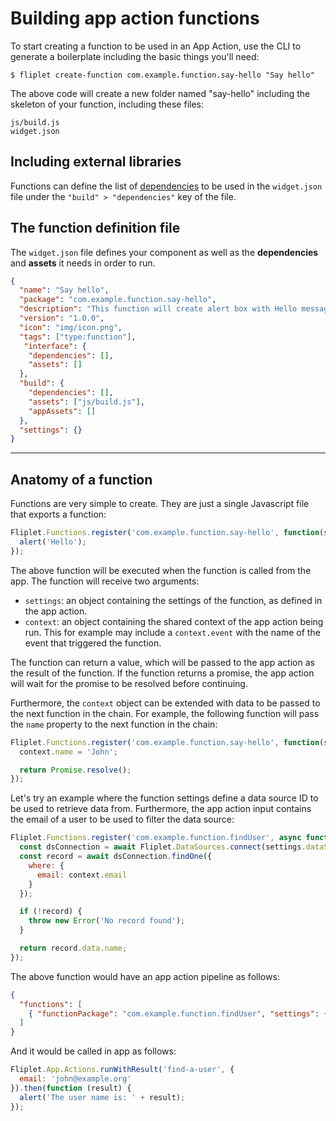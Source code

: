 # Building app action functions

To start creating a function to be used in an App Action, use the CLI to generate a boilerplate including the basic things you'll need:

```
$ fliplet create-function com.example.function.say-hello "Say hello"
```

The above code will create a new folder named "say-hello" including the skeleton of your function, including these files:

```
js/build.js
widget.json
```

## Including external libraries

Functions can define the list of [dependencies](/Dependencies-and-assets.html#dependencies-and-assets) to be used in the `widget.json` file under the `"build" > "dependencies"` key of the file.

## The function definition file

The `widget.json` file defines your component as well as the **dependencies** and **assets** it needs in order to run.

```json
{
  "name": "Say hello",
  "package": "com.example.function.say-hello",
  "description": "This function will create alert box with Hello message",
  "version": "1.0.0",
  "icon": "img/icon.png",
  "tags": ["type:function"],
   "interface": {
    "dependencies": [],
    "assets": []
  },
  "build": {
    "dependencies": [],
    "assets": ["js/build.js"],
    "appAssets": []
  },
  "settings": {}
}
```

---

## Anatomy of a function

Functions are very simple to create. They are just a single Javascript file that exports a function:

```js
Fliplet.Functions.register('com.example.function.say-hello', function(settings, context) {
  alert('Hello');
});
```

The above function will be executed when the function is called from the app. The function will receive two arguments:

- `settings`: an object containing the settings of the function, as defined in the app action.
- `context`: an object containing the shared context of the app action being run. This for example may include a `context.event` with the name of the event that triggered the function.

The function can return a value, which will be passed to the app action as the result of the function. If the function returns a promise, the app action will wait for the promise to be resolved before continuing.

Furthermore, the `context` object can be extended with data to be passed to the next function in the chain. For example, the following function will pass the `name` property to the next function in the chain:

```js
Fliplet.Functions.register('com.example.function.say-hello', function(settings, context) {
  context.name = 'John';

  return Promise.resolve();
});
```

Let's try an example where the function settings define a data source ID to be used to retrieve data from. Furthermore, the app action input contains the email of a user to be used to filter the data source:

```js
Fliplet.Functions.register('com.example.function.findUser', async function(settings, context) {
  const dsConnection = await Fliplet.DataSources.connect(settings.dataSourceId);
  const record = await dsConnection.findOne({
    where: {
      email: context.email
    }
  });

  if (!record) {
    throw new Error('No record found');
  }

  return record.data.name;
});
```

The above function would have an app action pipeline as follows:

```json
{
  "functions": [
    { "functionPackage": "com.example.function.findUser", "settings": { "dataSourceId": 456 } }
  ]
}
```

And it would be called in app as follows:

```js
Fliplet.App.Actions.runWithResult('find-a-user', {
  email: 'john@example.org'
}).then(function (result) {
  alert('The user name is: ' + result);
});
```